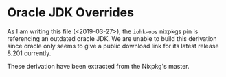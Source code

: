# Oracle JDK Overrides

As I am writing this file (<2019-03-27>), the `iohk-ops` nixpkgs
pin is referencing an outdated oracle JDK. We are unable to build this
derivation since oracle only seems to give a public download link for its latest release 8.201 currently.

These derivation have been extracted from the Nixpkg's master.
